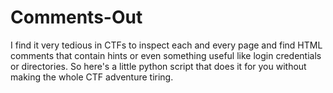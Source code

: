 # Comments-Out
I find it very tedious in CTFs to inspect each and every page and find HTML comments that contain hints or even something useful like login credentials or directories. So here's a little python script that does it for you without making the whole CTF adventure tiring.
